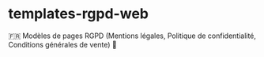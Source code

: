 # templates-rgpd-web
🇫🇷 Modèles de pages RGPD (Mentions légales, Politique de confidentialité, Conditions générales de vente) 📄

